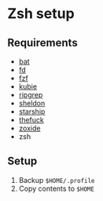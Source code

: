 # Zsh setup

## Requirements

- [bat](https://github.com/sharkdp/bat)
- [fd](https://github.com/sharkdp/fd)
- [fzf](https://github.com/junegunn/fzf)
- [kubie](https://github.com/sbstp/kubie)
- [ripgrep](https://github.com/BurntSushi/ripgrep)
- [sheldon](https://github.com/rossmacarthur/sheldon)
- [starship](https://starship.rs/)
- [thefuck](https://github.com/nvbn/thefuck)
- [zoxide](https://github.com/ajeetdsouza/zoxide)
- zsh

## Setup

1. Backup `$HOME/.profile`
2. Copy contents to `$HOME`

